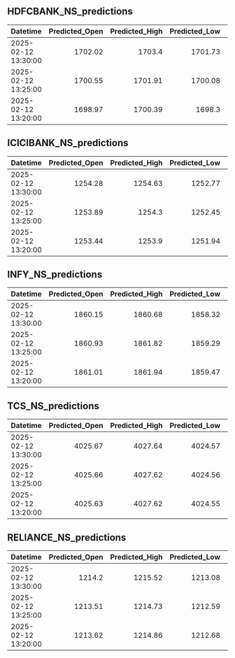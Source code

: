 ## HDFCBANK_NS_predictions
| Datetime            |   Predicted_Open |   Predicted_High |   Predicted_Low |   Predicted_Close |   Predicted_Volume |
|:--------------------|-----------------:|-----------------:|----------------:|------------------:|-------------------:|
| 2025-02-12 13:30:00 |          1702.02 |          1703.4  |         1701.73 |           1702.11 |            89826.7 |
| 2025-02-12 13:25:00 |          1700.55 |          1701.91 |         1700.08 |           1700.61 |            90394.7 |
| 2025-02-12 13:20:00 |          1698.97 |          1700.39 |         1698.3  |           1699.07 |            91006.7 |

## ICICIBANK_NS_predictions
| Datetime            |   Predicted_Open |   Predicted_High |   Predicted_Low |   Predicted_Close |   Predicted_Volume |
|:--------------------|-----------------:|-----------------:|----------------:|------------------:|-------------------:|
| 2025-02-12 13:30:00 |          1254.28 |          1254.63 |         1252.77 |           1254.11 |            93864.4 |
| 2025-02-12 13:25:00 |          1253.89 |          1254.3  |         1252.45 |           1253.78 |            89940.6 |
| 2025-02-12 13:20:00 |          1253.44 |          1253.9  |         1251.94 |           1253.23 |           102157   |

## INFY_NS_predictions
| Datetime            |   Predicted_Open |   Predicted_High |   Predicted_Low |   Predicted_Close |   Predicted_Volume |
|:--------------------|-----------------:|-----------------:|----------------:|------------------:|-------------------:|
| 2025-02-12 13:30:00 |          1860.15 |          1860.68 |         1858.32 |           1859.47 |            38131.5 |
| 2025-02-12 13:25:00 |          1860.93 |          1861.82 |         1859.29 |           1860.5  |            36545.4 |
| 2025-02-12 13:20:00 |          1861.01 |          1861.94 |         1859.47 |           1860.71 |            37447.9 |

## TCS_NS_predictions
| Datetime            |   Predicted_Open |   Predicted_High |   Predicted_Low |   Predicted_Close |   Predicted_Volume |
|:--------------------|-----------------:|-----------------:|----------------:|------------------:|-------------------:|
| 2025-02-12 13:30:00 |          4025.67 |          4027.64 |         4024.57 |           4028.88 |            29298.4 |
| 2025-02-12 13:25:00 |          4025.66 |          4027.62 |         4024.56 |           4028.87 |            29363.6 |
| 2025-02-12 13:20:00 |          4025.63 |          4027.62 |         4024.55 |           4028.86 |            29404.3 |

## RELIANCE_NS_predictions
| Datetime            |   Predicted_Open |   Predicted_High |   Predicted_Low |   Predicted_Close |   Predicted_Volume |
|:--------------------|-----------------:|-----------------:|----------------:|------------------:|-------------------:|
| 2025-02-12 13:30:00 |          1214.2  |          1215.52 |         1213.08 |           1214.26 |             133676 |
| 2025-02-12 13:25:00 |          1213.51 |          1214.73 |         1212.59 |           1213.82 |             119695 |
| 2025-02-12 13:20:00 |          1213.62 |          1214.86 |         1212.68 |           1213.89 |             123483 |


